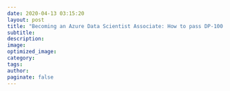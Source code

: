 ```yaml
---
date: 2020-04-13 03:15:20
layout: post
title: "Becoming an Azure Data Scientist Associate: How to pass DP-100 exam"
subtitle:
description:
image:
optimized_image:
category:
tags:
author:
paginate: false
---
```

